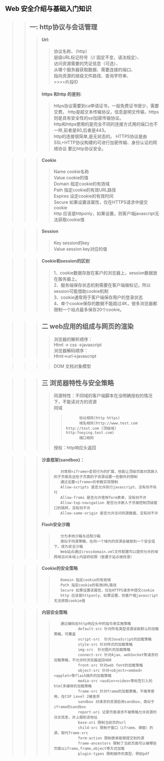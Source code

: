 Web 安全介绍与基础入门知识  
------------
>> ## 一: http协议与会话管理 
>>> #### Url:  
>>>>	协议名称、（http）  
>>>>层级URL标记符号（// 固定不变，语法规定）、  
>>>>访问资源需要的凭证信息（可选）、  
>>>>从哪个服务器获取数据、需要连接的端口、  
>>>>	指向资源的层级文件路径、查询字符串、  
	>>>>片段ID
>>> #### https 和http 的差别:  
>>>>  https协议需要到ca申请证书，一般免费证书很少，需要交费。
>>>>  http是超文本传输协议，信息是明文传输，https 则是具有安全性的ssl加密传输协议。  
>>>> 	http和https使用的是完全不同的连接方式用的端口也不一样,前者是80,后者是443。   
>>>>	http的连接很简单,是无状态的。
>>>>	HTTPS协议是由SSL+HTTP协议构建的可进行加密传输、身份认证的网络协议 要比http协议安全。   

>>> #### Cookie   
>>>>	Name cookie名称  
>>>>	Value cookie的值  
>>>>	Domain 指定cookie的有效域  
>>>>	Path 指定cookie的有效URL路径  
>>>>	Expires 设定cookie的有效时间  
>>>>	Secure 如果设置该属性，仅在HTTPS请求中提交cookie  
>>>>	http 应该是httponly，如果设置，则客户端javascript无法获取cookie值  

>>> #### Session  
>>>>	Key session的key  
>>>>	Value session key对应的值  

>>> #### Cookie和session的区别  
>>>>	1、cookie数据存放在客户的浏览器上，session数据放在服务器上。  
>>>>	2、服务端保存状态机制需要在客户端做标记，所以session可能借助cookie机制  
>>>>	3、cookie通常用于客户端保存用户的登录状态  
>>>>	4、单个cookie保存的数据不能超过4K，很多浏览器都限制一个站点最多保存20个cookie。  

>>> ## 二 web应用的组成与网页的渲染   
>>>>	浏览器的解析顺序：  
>>>>	Html -> css ->javascript  
>>>>	浏览器解码顺序：  
>>>>	Html->url->javascript  

>>>> DOM 文档对象模型  

>>> ##  三 浏览器特性与安全策略  
>>>>	同源特性：不同域的客户端脚本在没明确授权的情况下，不能读对方的资源  
>>>>		同域  
>>>>>			协议相同(http https)  
>>>>>			域名相同(http://www.test.com http://test.com (顶级域) http:fooying.test.com)  
>>>>>			端口相同  
>>>>	授权：http响应头返回  

>>> ####	沙盒框架(sandbox)：  
>>>>		对常规<iframe>变现行为的扩展，他能让顶级页面对其嵌入的子页面及这些子页面的子资源设置一些额外的限制  
>>>>		通过设置<iframe>的参数实现限制   
>>>>		Allow-scripts 是否允许执行javascript，没有则不执行  
>>>>		Allow-froms 是否允许使用form表单，没有则不许  
>>>>		Allow-top-navigation 是否允许嵌入子页面控制顶级窗口的跳转，没有则不许  
>>>>		Allow-same-origin 是否允许访问同源数据，没有则不许  
>>> ####	Flash安全沙箱   
>>>>		分为本地沙箱与远程沙箱  
>>>>		类似于同源策略，在同一个域内的资源会被放到一个安全组下，成为安全沙箱  
>>>>		Web站点通过crossdomain.xml文件配置可以提供允许的域跨域访问本域上内容府权限（放置于站点根目录）  





>>> ####	Cookie的安全策略  
>>>>		Domain 指定cookie的有效域  
>>>>		Path 指定cookie的有效URL路径  
>>>>		Secure 如果设置该属性，仅在HTTPS请求中提交cookie  
>>>>		http 应该是httponly，如果设置，则客户端javascript无法获取cookie值  


>>> ####	内容安全策略  
>>>>		通过编码在http响应头中的指令来实施策略  
>>>>				default-src 针对所有类型资源采取默认的加载策略，可覆盖  
>>>>				script-src  针对JavaScript的加载策略  
>>>>				style-src 针对样式的加载策略  
>>>>				img-src  针对图片的加载策略  
>>>>				connect-src 针对Ajax、webSocket等请求的加载策略，不允许时浏览器返回400  
>>>>				front-src 针对web font的加载策略  
>>>>				object-src 针对<object><embed><applet>等flash插件的加载策略  
>>>>				media-src <audio><video>等标签引入的html多媒体的加载策略  
>>>>				frame-src 针对frame的加载策略，不推荐使用，在CSP Level 2被舍弃  
>>>>				sandbox 对请求的资源启用sandbox，类似于iframe的sandbox  
>>>>				report-uri 记录页面请求不被策略允许资源的日志信息，并上报到该地址  
>>>>				base-uri 限制当前页的url  
>>>>				child-src 限制子窗口（iframe、弹窗）的源，取代frame-src  
>>>>				form-action 限制表单能够提交到的源  
>>>>				frame-ancestors 限制了当前页面可以被哪些页面以iframe,frame,object等方式加载  
>>>>				plugin-types 限制插件的类型，例如pdf  

